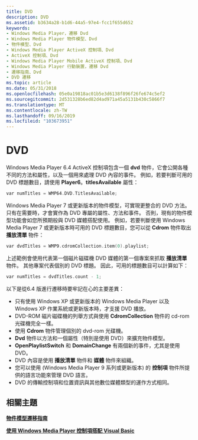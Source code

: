 ```yaml
---
title: DVD
description: DVD
ms.assetid: b3634a28-b1d6-44a5-97e4-fcc1f655d652
keywords:
- Windows Media Player，遷移 Dvd
- Windows Media Player 物件模型、Dvd
- 物件模型、Dvd
- Windows Media Player ActiveX 控制項、Dvd
- ActiveX 控制項、Dvd
- Windows Media Player Mobile ActiveX 控制項、Dvd
- Windows Media Player 行動裝置，遷移 Dvd
- 遷移指南、Dvd
- DVD 遷移
ms.topic: article
ms.date: 05/31/2018
ms.openlocfilehash: 05e0a19818ac01b5e3d6138f896f26fe674c5ef2
ms.sourcegitcommit: 2d531328b6ed82d4ad971a45a5131b430c5866f7
ms.translationtype: MT
ms.contentlocale: zh-TW
ms.lasthandoff: 09/16/2019
ms.locfileid: "103673951"
---
```

# <a name="dvd"></a>DVD

Windows Media Player 6.4 ActiveX 控制項包含一個 **dvd** 物件，它會公開各種不同的方法和屬性，以及一個用來處理 DVD 內容的事件。 例如，若要判斷可用的 DVD 標題數目，請使用 **Player6**。**titlesAvailable** 屬性：


```C++
var numTitles = WMP64.DVD.TitlesAvailable;

```



Windows Media Player 7 或更新版本的物件模型，可實現更整合的 DVD 方法。 只有在需要時，才會實作為 DVD 專屬的屬性、方法和事件。 否則，現有的物件模型功能會如您所預期般與 DVD 媒體搭配使用。 例如，若要判斷使用 Windows Media Player 7 或更新版本時可用的 DVD 標題數目，您可以從 **Cdrom** 物件取出 **播放清單** 物件：


```C++
var dvdTitles = WMP9.cdromCollection.item(0).playlist;

```



上述範例會使用代表第一個磁片磁碟機 DVD 媒體的第一個專案來抓取 **播放清單** 物件。 其他專案代表個別的 DVD 標題。 因此，可用的標題數目可以計算如下：


```C++
var numTitles = dvdTitles.count - 1;

```



以下是從6.4 版進行遷移時要牢記在心的主要差異：

-   只有使用 Windows XP 或更新版本的 Windows Media Player 以及 Windows XP 作業系統或更新版本時，才支援 DVD 播放。
-   DVD-ROM 磁片磁碟機的列舉方式與使用 **CdromCollection** 物件的 cd-rom 光碟機完全一樣。
-   使用 **Cdrom** 物件管理個別的 dvd-rom 光碟機。
-   **Dvd** 物件以方法和一個屬性（特別是使用 DVD）來擴充物件模型。
-   **OpenPlaylistSwitch** 和 **DomainChange** 有兩個新的事件，尤其是使用 DVD。
-   DVD 內容是使用 **播放清單** 物件和 **媒體** 物件來組織。
-   您可以使用 (Windows Media Player 9 系列或更新版本) 的 **控制項** 物件所提供的語言功能來管理 DVD 語言。
-   DVD 的傳輸控制項和位置資訊與其他數位媒體類型的運作方式相同。

## <a name="related-topics"></a>相關主題

<dl> <dt>

[**物件模型遷移指南**](object-model-migration-guide.md)
</dt> <dt>

[**使用 Windows Media Player 控制項搭配 Visual Basic**](using-the-windows-media-player-control-with-visual-basic.md)
</dt> </dl>

 

 




